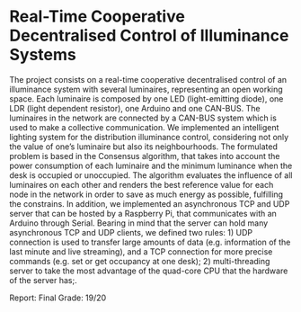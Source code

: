 # Real-Time Cooperative Decentralised Control of Illuminance Systems

The project consists on a real-time cooperative decentralised control of an illuminance system with several luminaires, representing an open working space. Each luminaire is composed by one LED (light-emitting diode), one LDR (light dependent resistor), one Arduino and one CAN-BUS. The luminaires in the network are connected by a CAN-BUS system which is used to make a collective communication. We implemented an intelligent lighting system for the distribution illuminance control, considering not only the value of one’s luminaire but also its neighbourhoods. The formulated problem is based in the Consensus algorithm, that takes into account the power consumption of each luminaire and the minimum luminance when the desk is occupied or unoccupied. The algorithm evaluates the influence of all luminaires on each other and renders the best reference value for each node in the network in order to save as much energy as possible, fulfilling the constrains. In addition, we implemented an asynchronous TCP and UDP server that can be hosted by a Raspberry Pi, that communicates with an Arduino through Serial. Bearing in mind that the server can hold many asynchronous TCP and UDP clients, we defined two rules: 1) UDP connection is used to transfer large amounts of data (e.g. information of the last minute and live streaming), and a TCP connection for more precise commands (e.g. set or get occupancy at one desk); 2) multi-threading server to take the most advantage of the quad-core CPU that the hardware of the server has;.

Report: 
Final Grade: 19/20
